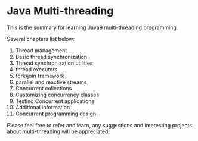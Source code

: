 # Java Multi-threading

This is the summary for learning Java9 multi-threading programming.

Several chapters list below:
1. Thread management
2. Basic thread synchronization
3. Thread synchronization utilities
4. thread executors
5. fork/join framework
6. parallel and reactive streams
7. Concurrent collections
8. Customizing concurrency classes
9. Testing Concurrent applications
10. Additional information
11. Concurrent programming design

Please feel free to refer and learn, any suggestions and interesting projects about multi-threading
will be appreciated! 